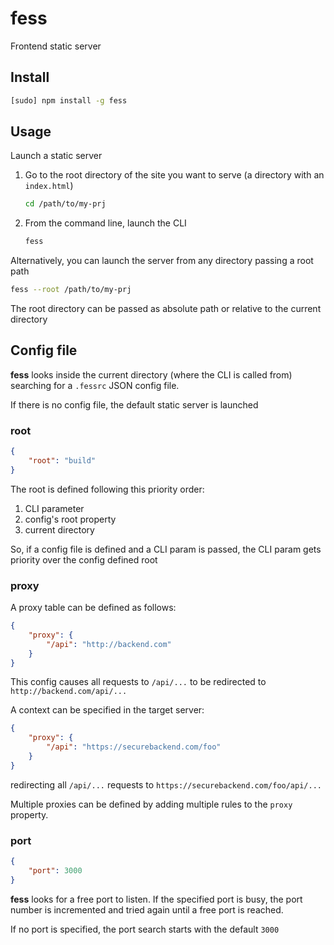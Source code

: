 fess
====

Frontend static server

Install
-------

```sh
[sudo] npm install -g fess
```

Usage
-----

Launch a static server

1.  Go to the root directory of the site you want to serve (a directory with
    an `index.html`)

    ```sh
    cd /path/to/my-prj
    ```

2.  From the command line, launch the CLI

    ```sh
    fess
    ```

Alternatively, you can launch the server from any directory passing a root
path

```sh
fess --root /path/to/my-prj
```

The root directory can be passed as absolute path or relative to the current
directory

Config file
-----------

**fess** looks inside the current directory (where the CLI is called from)
searching for a `.fessrc` JSON config file.

If there is no config file, the default static server is launched

### root

```json
{
    "root": "build"
}
```

The root is defined following this priority order:

1.  CLI parameter
2.  config's root property
3.  current directory

So, if a config file is defined and a CLI param is passed, the CLI param gets
priority over the config defined root

### proxy

A proxy table can be defined as follows:

```json
{
    "proxy": {
        "/api": "http://backend.com"
    }
}
```

This config causes all requests to `/api/...` to be redirected to
`http://backend.com/api/...`

A context can be specified in the target server:

```json
{
    "proxy": {
        "/api": "https://securebackend.com/foo"
    }
}
```

redirecting all `/api/...` requests to `https://securebackend.com/foo/api/...`

Multiple proxies can be defined by adding multiple rules to the `proxy`
property.

### port

```json
{
    "port": 3000
}
```

**fess** looks for a free port to listen. If the specified port is busy, the
port number is incremented and tried again until a free port is reached.

If no port is specified, the port search starts with the default `3000`
